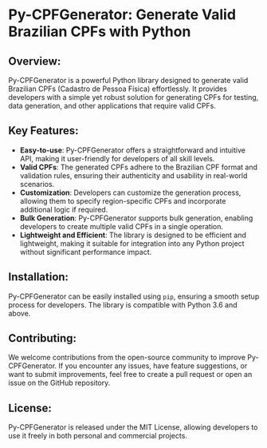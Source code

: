 # Py-CPFGenerator: Generate Valid Brazilian CPFs with Python

## Overview:
Py-CPFGenerator is a powerful Python library designed to generate valid Brazilian CPFs (Cadastro de Pessoa Física) effortlessly. It provides developers with a simple yet robust solution for generating CPFs for testing, data generation, and other applications that require valid CPFs.

## Key Features:
- **Easy-to-use**: Py-CPFGenerator offers a straightforward and intuitive API, making it user-friendly for developers of all skill levels.
- **Valid CPFs**: The generated CPFs adhere to the Brazilian CPF format and validation rules, ensuring their authenticity and usability in real-world scenarios.
- **Customization**: Developers can customize the generation process, allowing them to specify region-specific CPFs and incorporate additional logic if required.
- **Bulk Generation**: Py-CPFGenerator supports bulk generation, enabling developers to create multiple valid CPFs in a single operation.
- **Lightweight and Efficient**: The library is designed to be efficient and lightweight, making it suitable for integration into any Python project without significant performance impact.

## Installation:
Py-CPFGenerator can be easily installed using `pip`, ensuring a smooth setup process for developers. The library is compatible with Python 3.6 and above.

## Contributing:
We welcome contributions from the open-source community to improve Py-CPFGenerator. If you encounter any issues, have feature suggestions, or want to submit improvements, feel free to create a pull request or open an issue on the GitHub repository.

## License:
Py-CPFGenerator is released under the MIT License, allowing developers to use it freely in both personal and commercial projects.
